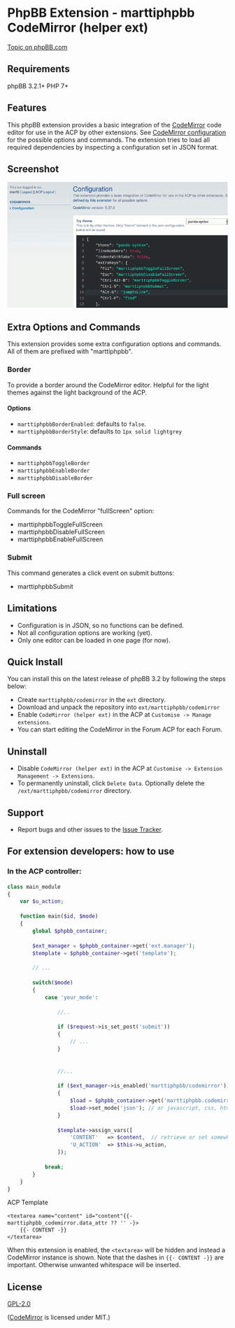 # PhpBB Extension - marttiphpbb CodeMirror (helper ext)

[Topic on phpBB.com](https://www.phpbb.com/community/viewtopic.php?f=456&t=2473266)

## Requirements

phpBB 3.2.1+ PHP 7+

## Features

This phpBB extension provides a basic integration of the [CodeMirror](http://codemirror.net) code editor for use in the ACP by other extensions. See [CodeMirror configuration](http://codemirror.net/doc/manual.html#config) for the possible options and commands.
The extension tries to load all required dependencies by inspecting a configuration set in JSON format.

## Screenshot

![Configuration](doc/configuration.png)

## Extra Options and Commands

This extension provides some extra configuration options and commands. All of them are prefixed with "marttiphpbb".

### Border

To provide a border around the CodeMirror editor. Helpful for the light themes against the light background of the ACP.

#### Options

* `marttiphpbbBorderEnabled`: defaults to `false`.
* `marttiphpbbBorderStyle`: defaults to `1px solid lightgrey`

#### Commands

* `marttiphpbbToggleBorder`
* `marttiphpbbEnableBorder`
* `marttiphpbbDisableBorder`

### Full screen

Commands for the CodeMirror "fullScreen" option:

* marttiphpbbToggleFullScreen
* marttiphpbbDisableFullScreen
* marttiphpbbEnableFullScreen

### Submit

This command generates a click event on submit buttons:

* marttiphpbbSubmit

## Limitations

* Configuration is in JSON, so no functions can be defined.
* Not all configuration options are working (yet).
* Only one editor can be loaded in one page (for now).

## Quick Install

You can install this on the latest release of phpBB 3.2 by following the steps below:

* Create `marttiphpbb/codemirror` in the `ext` directory.
* Download and unpack the repository into `ext/marttiphpbb/codemirror`
* Enable `CodeMirror (helper ext)` in the ACP at `Customise -> Manage extensions`.
* You can start editing the CodeMirror in the Forum ACP for each Forum.

## Uninstall

* Disable `CodeMirror (helper ext)` in the ACP at `Customise -> Extension Management -> Extensions`.
* To permanently uninstall, click `Delete Data`. Optionally delete the `/ext/marttiphpbb/codemirror` directory.

## Support

* Report bugs and other issues to the [Issue Tracker](https://github.com/marttiphpbb/phpbb-ext-codemirror/issues).

## For extension developers: how to use

### In the ACP controller: 

```php
class main_module
{
	var $u_action;

	function main($id, $mode)
	{
		global $phpbb_container;

		$ext_manager = $phpbb_container->get('ext.manager');
		$template = $phpbb_container->get('template');
		
		// ...
		
		switch($mode)
		{
			case 'your_mode':

				//..
				
				if ($request->is_set_post('submit'))
				{
					// ...
				}


				//...

				if ($ext_manager->is_enabled('marttiphpbb/codemirror'))
				{
					$load = $phpbb_container->get('marttiphpbb.codemirror.load');
					$load->set_mode('json'); // or javascript, css, html, php, markdown, etc.s
				}
				
				$template->assign_vars([
					'CONTENT'	=> $content,  // retrieve or set somewhere above.
					'U_ACTION'	=> $this->u_action,
				]);
	
			break;
		}
	}
}
```

ACP Template

```twig
<textarea name="content" id="content"{{- marttiphpbb_codemirror.data_attr ?? '' -}>
    {{- CONTENT -}}
</textarea>
```

When this extension is enabled, the `<textarea>` will be hidden and instead a CodeMirror instance is shown. Note that the dashes in `{{- CONTENT -}}` are important. Otherwise unwanted whitespace will be inserted.

## License

[GPL-2.0](license.txt)

([CodeMirror](http://codemirror.net) is licensed under MIT.)
